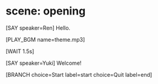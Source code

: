 # scene: opening

[SAY speaker=Ren]
Hello.

[PLAY_BGM name=theme.mp3]

[WAIT 1.5s]

[SAY speaker=Yuki]
Welcome!

[BRANCH choice=Start label=start choice=Quit label=end]